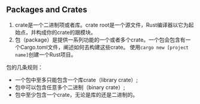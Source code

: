 ## Packages and Crates
1. crate是一个二进制项或者库。crate root是一个源文件，Rust编译器以它为起始点，并构成你的crate的跟模块。
2. 包（package）是提供一系列功能的一个或者多个crate。一个包会包含有一个Cargo.toml文件，阐述如何去构建这些crate。
使用`cargo new [project name]`创建一个Rust项目。

包的几条规则：
- 一个包中至多只能包含一个库crate（library crate）;
- 包中可以包含任意多个二进制（binary crate）;
- 包中至少包含一个crate，无论是库的还是二进制的。
